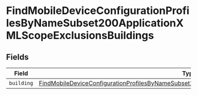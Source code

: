 # FindMobileDeviceConfigurationProfilesByNameSubset200ApplicationXMLScopeExclusionsBuildings


## Fields

| Field                                                                                                                                                                                                                               | Type                                                                                                                                                                                                                                | Required                                                                                                                                                                                                                            | Description                                                                                                                                                                                                                         |
| ----------------------------------------------------------------------------------------------------------------------------------------------------------------------------------------------------------------------------------- | ----------------------------------------------------------------------------------------------------------------------------------------------------------------------------------------------------------------------------------- | ----------------------------------------------------------------------------------------------------------------------------------------------------------------------------------------------------------------------------------- | ----------------------------------------------------------------------------------------------------------------------------------------------------------------------------------------------------------------------------------- |
| `building`                                                                                                                                                                                                                          | [FindMobileDeviceConfigurationProfilesByNameSubset200ApplicationXMLScopeExclusionsBuildingsBuilding](../../models/operations/findmobiledeviceconfigurationprofilesbynamesubset200applicationxmlscopeexclusionsbuildingsbuilding.md) | :heavy_minus_sign:                                                                                                                                                                                                                  | N/A                                                                                                                                                                                                                                 |